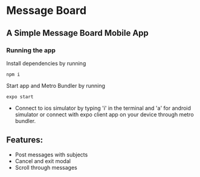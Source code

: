 # Message Board 

## A Simple Message Board Mobile App

### Running the app
Install dependencies by running
```
npm i
```
Start app and Metro Bundler by running
```
expo start
```
- Connect to ios simulator by typing 'i' in the terminal and 'a' for android simulator or connect with expo client app on your device through metro bundler.
## Features:
- Post messages with subjects
- Cancel and exit modal
- Scroll through messages

